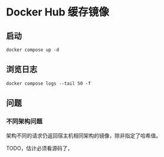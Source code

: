 # Docker Hub 缓存镜像

## 启动

```shell
docker compose up -d
```

## 浏览日志

```shell
docker compose logs --tail 50 -f
```

## 问题

### 不同架构问题

架构不同的请求仍返回宿主机相同架构的镜像，除非指定了哈希值。

TODO，估计必须看源码了，

